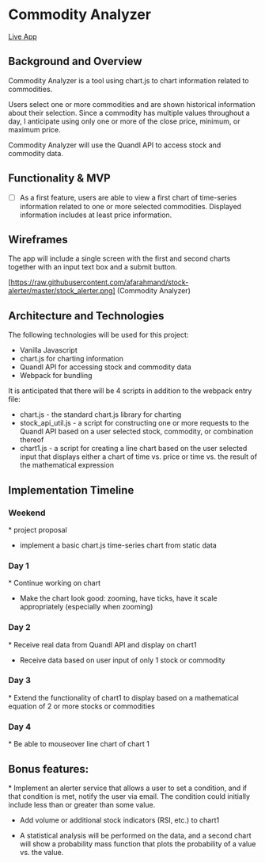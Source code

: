 <h1>Commodity Analyzer</h1>
<a href="https://afarahmand.github.io/commodity-analyzer/">Live App</a>

<h2>Background and Overview</h2>
Commodity Analyzer is a tool using chart.js to chart information related to commodities.

Users select one or more commodities and are shown historical information about their selection.  Since a commodity has multiple values throughout a day, I anticipate using only one or more of the close price, minimum, or maximum price.

Commodity Analyzer will use the Quandl API to access stock and commodity data.

<h2>Functionality & MVP</h2>

- [ ]  As a first feature, users are able to view a first chart of time-series information related to one or more selected commodities.  Displayed information includes at least price information.

<h2>Wireframes</h2>
The app will include a single screen with the first and second charts together with an input text box and a submit button.

[https://raw.githubusercontent.com/afarahmand/stock-alerter/master/stock_alerter.png]
(Commodity Analyzer)

<h2>Architecture and Technologies</h2>
The following technologies will be used for this project:
<ul>  
  <li>Vanilla Javascript</li>
  <li>chart.js for charting information</li>
  <li>Quandl API for accessing stock and commodity data</li>
  <li>Webpack for bundling</li>
</ul>

It is anticipated that there will be 4 scripts in addition to the webpack entry file:
<ul>
  <li>chart.js - the standard chart.js library for charting</li>
  <li>stock_api_util.js - a script for constructing one or more requests to the Quandl API based on a user selected stock, commodity, or combination thereof</li>
  <li>chart1.js - a script for creating a line chart based on the user selected input that displays either a chart of time vs. price or time vs. the result of the mathematical expression</li>
</ul>

<h2>Implementation Timeline</h2>
<h3>Weekend</h3>
* project proposal

* implement a basic chart.js time-series chart from static data

<h3>Day 1</h3>
* Continue working on chart

* Make the chart look good: zooming, have ticks, have it scale appropriately (especially when zooming)

<h3>Day 2</h3>
* Receive real data from Quandl API and display on chart1

* Receive data based on user input of only 1 stock or commodity

<h3>Day 3</h3>
* Extend the functionality of chart1 to display based on a mathematical equation of 2 or more stocks or commodities

<h3>Day 4</h3>
* Be able to mouseover line chart of chart 1

<h2>Bonus features:</h2>
* Implement an alerter service that allows a user to set a condition, and if that condition is met, notify the user via email.  The condition could initially include less than or greater than some value.

* Add volume or additional stock indicators (RSI, etc.) to chart1

* A statistical analysis will be performed on the data, and a second chart will show a probability mass function that plots the probability of a value vs. the value.
